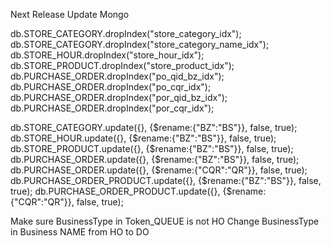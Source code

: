 Next Release Update Mongo

db.STORE_CATEGORY.dropIndex("store_category_idx");
db.STORE_CATEGORY.dropIndex("store_category_name_idx");
db.STORE_HOUR.dropIndex("store_hour_idx");
db.STORE_PRODUCT.dropIndex("store_product_idx");
db.PURCHASE_ORDER.dropIndex("po_qid_bz_idx");
db.PURCHASE_ORDER.dropIndex("po_cqr_idx");
db.PURCHASE_ORDER.dropIndex("por_qid_bz_idx");
db.PURCHASE_ORDER.dropIndex("por_cqr_idx");

db.STORE_CATEGORY.update({}, {$rename:{"BZ":"BS"}}, false, true);
db.STORE_HOUR.update({}, {$rename:{"BZ":"BS"}}, false, true);
db.STORE_PRODUCT.update({}, {$rename:{"BZ":"BS"}}, false, true);
db.PURCHASE_ORDER.update({}, {$rename:{"BZ":"BS"}}, false, true);
db.PURCHASE_ORDER.update({}, {$rename:{"CQR":"QR"}}, false, true);
db.PURCHASE_ORDER_PRODUCT.update({}, {$rename:{"BZ":"BS"}}, false, true);
db.PURCHASE_ORDER_PRODUCT.update({}, {$rename:{"CQR":"QR"}}, false, true);

Make sure BusinessType in Token_QUEUE is not HO
Change BusinessType in Business NAME from HO to DO


